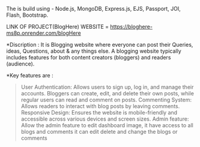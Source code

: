 The is build using - Node.js, MongoDB, Express.js, EJS, Passport, JOI, Flash, Bootstrap.

LINK OF PROJECT(BlogHere) WEBSITE = https://bloghere-ms8p.onrender.com/blogHere

 *Discription :
  It is Blogging website where everyone can post their Queries, ideas, Questions, about & any things else.
  A blogging website typically includes features for both content creators (bloggers) and readers
  (audience).
  
 *Key features are :
  >User Authentication: Allows users to sign up, log in, and manage their accounts. Bloggers can create,
    edit, and delete their own posts, while regular users can read and comment on posts.
  >Commenting System: Allows readers to interact with blog posts by leaving comments.
  >Responsive Design: Ensures the website is mobile-friendly and accessible across various devices and
    screen sizes.
  >Admin feature: Allow the admin feature to edit dashboard image, it have access to all blogs and
    comments it can edit delete and change the blogs or comments 

